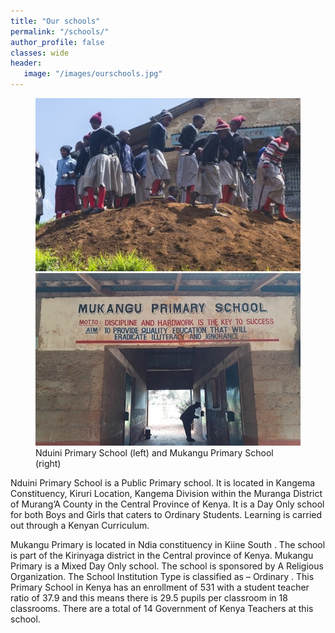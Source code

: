 ```yaml
---
title: "Our schools"
permalink: "/schools/"
author_profile: false
classes: wide
header:
   image: "/images/ourschools.jpg"
---
```


<figure class="half">
    <a href="/images/school1.jpg"><img src="/images/school1.jpg"></a>
    <a href="/images/school2.jpg"><img src="/images/school2.jpg"></a>
    <figcaption>Nduini Primary School (left) and Mukangu Primary School (right)</figcaption>
</figure>

Nduini Primary School is a Public Primary school. It is located in Kangema Constituency, Kiruri Location, Kangema Division within the Muranga District of Murang’A County in the Central Province of Kenya. It is a Day Only school for both Boys and Girls that caters to Ordinary Students. Learning is carried out through a Kenyan Curriculum.

Mukangu Primary is located in Ndia constituency in Kiine South . The school is part of the Kirinyaga district in the Central province of Kenya. Mukangu Primary is a Mixed Day Only school. The school is sponsored by A Religious Organization. The School Institution Type is classified as – Ordinary . This Primary School in Kenya has an enrollment of 531 with a student teacher ratio of 37.9 and this means there is 29.5 pupils per classroom in 18 classrooms. There are a total of 14 Government of Kenya Teachers at this school.